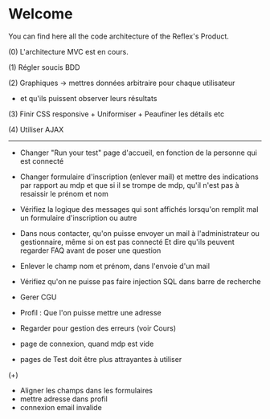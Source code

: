 # Welcome

You can find here all the code architecture of the Reflex's Product.


(0) L'architecture MVC est en cours.

(1) Régler soucis BDD

(2) Graphiques -> mettres données arbitraire pour chaque utilisateur
  + et qu'ils puissent observer leurs résultats

(3) Finir CSS responsive + Uniformiser + Peaufiner les détails etc

(4) Utiliser AJAX

----------------------------------------------------------------------------

- Changer "Run your test" page d'accueil, en fonction de la personne qui est connecté
- Changer formulaire d'inscription (enlever mail) et mettre des indications par rapport au mdp
  et que si il se trompe de mdp, qu'il n'est pas à resaissir le prénom et nom
- Vérifiez la logique des messages qui sont affichés lorsqu'on remplit mal un formulaire d'inscription ou autre
  
- Dans nous contacter, qu'on puisse envoyer un mail à l'administrateur ou gestionnaire, même si on est pas connecté
  Et dire qu'ils peuvent regarder FAQ avant de poser une question
- Enlever le champ nom et prénom, dans l'envoie d'un mail

- Vérifiez qu'on ne puisse pas faire injection SQL dans barre de recherche
- Gerer CGU
- Profil : Que l'on puisse mettre une adresse
- Regarder pour gestion des erreurs (voir Cours)
- page de connexion, quand mdp est vide

- pages de Test doit être plus attrayantes à utiliser



(+)
- Aligner les champs dans les formulaires
- mettre adresse dans profil
- connexion email invalide
